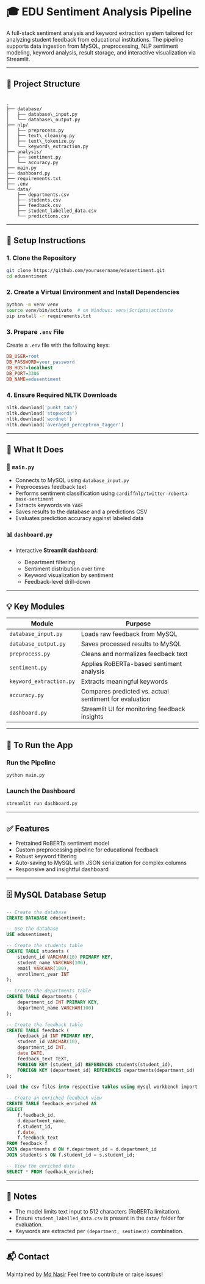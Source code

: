 # 🎓 EDU Sentiment Analysis Pipeline

A full-stack sentiment analysis and keyword extraction system tailored for analyzing student feedback from educational institutions. The pipeline supports data ingestion from MySQL, preprocessing, NLP sentiment modeling, keyword analysis, result storage, and interactive visualization via Streamlit.

---

## 📁 Project Structure

```

.
├── database/
│   ├── database\_input.py
│   └── database\_output.py
├── nlp/
│   ├── preprocess.py
│   ├── text\_cleaning.py
│   ├── text\_tokenize.py
│   └── keyword\_extraction.py
├── analysis/
│   ├── sentiment.py
│   └── accuracy.py
├── main.py
├── dashboard.py
├── requirements.txt
├── .env
└── data/
    ├── departments.csv
    ├── students.csv
    ├── feedback.csv
    ├── student_labelled_data.csv
    └── predictions.csv

````

---

## 🔧 Setup Instructions

### 1. Clone the Repository

```bash
git clone https://github.com/yourusername/edusentiment.git
cd edusentiment
````

### 2. Create a Virtual Environment and Install Dependencies

```bash
python -m venv venv
source venv/bin/activate  # on Windows: venv\Scripts\activate
pip install -r requirements.txt
```

### 3. Prepare `.env` File

Create a `.env` file with the following keys:

```ini
DB_USER=root
DB_PASSWORD=your_password
DB_HOST=localhost
DB_PORT=3306
DB_NAME=edusentiment
```

### 4. Ensure Required NLTK Downloads

```python
nltk.download('punkt_tab')
nltk.download('stopwords')
nltk.download('wordnet')
nltk.download('averaged_perceptron_tagger')
```

---

## 🧠 What It Does

### 🔄 `main.py`

* Connects to MySQL using `database_input.py`
* Preprocesses feedback text
* Performs sentiment classification using `cardiffnlp/twitter-roberta-base-sentiment`
* Extracts keywords via `YAKE`
* Saves results to the database and a predictions CSV
* Evaluates prediction accuracy against labeled data

### 📊 `dashboard.py`

* Interactive **Streamlit dashboard**:

  * Department filtering
  * Sentiment distribution over time
  * Keyword visualization by sentiment
  * Feedback-level drill-down

---

## 💡 Key Modules

| Module                  | Purpose                                                |
| ----------------------- | ------------------------------------------------------ |
| `database_input.py`     | Loads raw feedback from MySQL                          |
| `database_output.py`    | Saves processed results to MySQL                       |
| `preprocess.py`         | Cleans and normalizes feedback text                    |
| `sentiment.py`          | Applies RoBERTa-based sentiment analysis               |
| `keyword_extraction.py` | Extracts meaningful keywords                           |
| `accuracy.py`           | Compares predicted vs. actual sentiment for evaluation |
| `dashboard.py`          | Streamlit UI for monitoring feedback insights          |

---

## 🚀 To Run the App

### Run the Pipeline

```bash
python main.py
```

### Launch the Dashboard

```bash
streamlit run dashboard.py
```

---

## ✅ Features

* Pretrained RoBERTa sentiment model
* Custom preprocessing pipeline for educational feedback
* Robust keyword filtering
* Auto-saving to MySQL with JSON serialization for complex columns
* Responsive and insightful dashboard

---

## 🗄️ MySQL Database Setup

```sql
-- Create the database
CREATE DATABASE edusentiment;

-- Use the database
USE edusentiment;

-- Create the students table
CREATE TABLE students (
    student_id VARCHAR(10) PRIMARY KEY,
    student_name VARCHAR(100),
    email VARCHAR(100),
    enrollment_year INT
);

-- Create the departments table
CREATE TABLE departments (
    department_id INT PRIMARY KEY,
    department_name VARCHAR(100)
);

-- Create the feedback table
CREATE TABLE feedback (
    feedback_id INT PRIMARY KEY,
    student_id VARCHAR(10),
    department_id INT,
    date DATE,
    feedback_text TEXT,
    FOREIGN KEY (student_id) REFERENCES students(student_id),
    FOREIGN KEY (department_id) REFERENCES departments(department_id)
);

Load the csv files into respective tables using mysql workbench import wizard option.

-- Create an enriched feedback view
CREATE TABLE feedback_enriched AS
SELECT 
    f.feedback_id,
    d.department_name,
    f.student_id,
    f.date,
    f.feedback_text
FROM feedback f
JOIN departments d ON f.department_id = d.department_id
JOIN students s ON f.student_id = s.student_id;

-- View the enriched data
SELECT * FROM feedback_enriched;
```

---

## 📌 Notes

* The model limits text input to 512 characters (RoBERTa limitation).
* Ensure `student_labelled_data.csv` is present in the `data/` folder for evaluation.
* Keywords are extracted per `(department, sentiment)` combination.

---

## 📬 Contact

Maintained by [Md Nasir](mailto:mdnasir020396@gmail.com)
Feel free to contribute or raise issues!
